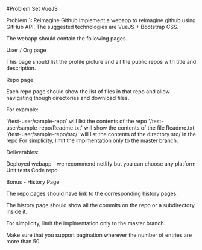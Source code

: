 #Problem Set VueJS


Problem 1: Reimagine Github
Implement a webapp to reimagine github using GitHub API. The suggested technologies are VueJS + Bootstrap CSS.

The webapp should contain the following pages.

User / Org page

This page should list the profile picture and all the public repos with title and description.

Repo page

Each repo page should show the list of files in that repo and allow navigating though directories and download files.

For example:

'/test-user/sample-repo' will list the contents of the repo
'/test-user/sample-repo/Readme.txt' will show the contents of the file Readme.txt
'/test-user/sample-repo/src/' will list the contents of the directory src/ in the repo
For simplicity, limit the implmentation only to the master branch.

Deliverables:

Deployed webapp - we recommend netlify but you can choose any platform
Unit tests
Code repo

Bonus - History Page

The repo pages should have link to the corresponding history pages.

The history page should show all the commits on the repo or a subdirectory inside it.

For simplicity, limit the implmentation only to the master branch.

Make sure that you support pagination wherever the number of entries are more than 50.
